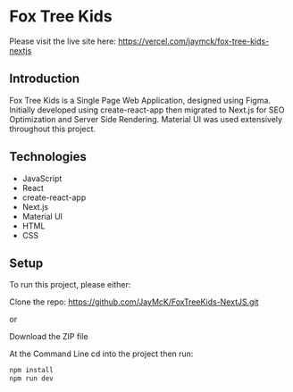 # Fox Tree Kids

Please visit the live site here: https://vercel.com/jaymck/fox-tree-kids-nextjs

## Introduction

Fox Tree Kids is a Single Page Web Application, designed using Figma. Initially developed using create-react-app then migrated to Next.js for SEO Optimization and Server Side Rendering. Material UI was used extensively throughout this project.

## Technologies

- JavaScript
- React
- create-react-app
- Next.js
- Material UI
- HTML
- CSS

## Setup

To run this project, please either:

Clone the repo: https://github.com/JayMcK/FoxTreeKids-NextJS.git

or

Download the ZIP file

At the Command Line cd into the project then run:

```sh
npm install
npm run dev
```
